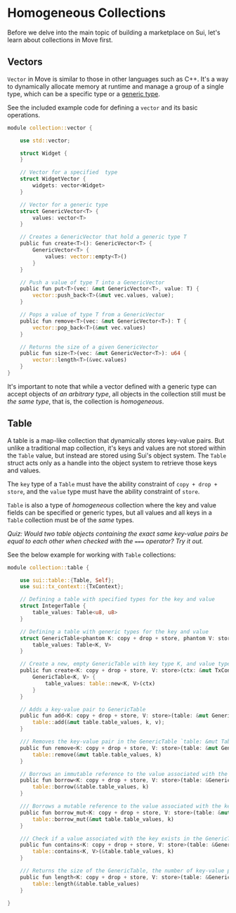 # Homogeneous Collections 

Before we delve into the main topic of building a marketplace on Sui, let's learn about collections in Move first. 

## Vectors

`Vector` in Move is similar to those in other languages such as C++. It's a way to dynamically allocate memory at runtime and manage a group of a single type, which can be a specific type or a [generic type](../../unit-three/lessons/2_intro_to_generics.md). 

See the included example code for defining a `vector` and its basic operations. 

```rust
module collection::vector {

    use std::vector;

    struct Widget {
    }

    // Vector for a specified  type
    struct WidgetVector {
        widgets: vector<Widget>
    }

    // Vector for a generic type 
    struct GenericVector<T> {
        values: vector<T>
    }

    // Creates a GenericVector that hold a generic type T
    public fun create<T>(): GenericVector<T> {
        GenericVector<T> {
            values: vector::empty<T>()
        }
    }

    // Push a value of type T into a GenericVector
    public fun put<T>(vec: &mut GenericVector<T>, value: T) {
        vector::push_back<T>(&mut vec.values, value);
    }

    // Pops a value of type T from a GenericVector
    public fun remove<T>(vec: &mut GenericVector<T>): T {
        vector::pop_back<T>(&mut vec.values)
    }

    // Returns the size of a given GenericVector
    public fun size<T>(vec: &mut GenericVector<T>): u64 {
        vector::length<T>(&vec.values)
    }
}

```

It's important to note that while a vector defined with a generic type can accept objects of _an arbitrary type_, all objects in the collection still must be _the same type_, that is, the collection is _homogeneous_. 

## Table

A table is a map-like collection that dynamically stores key-value pairs. But unlike a traditional map collection, it's keys and values are not stored within the `Table` value, but instead are stored using Sui's object system. The `Table` struct acts only as a handle into the object system to retrieve those keys and values. 

The `key` type of a `Table` must have the ability constraint of `copy + drop + store`, and the `value` type must have the ability constraint of `store`. 

`Table` is also a type of _homogeneous_ collection where the key and value fields can be specified or generic types, but all values and all keys in a `Table` collection must be of the _same_ types. 

*Quiz: Would two table objects containing the exact same key-value pairs be equal to each other when checked with the `===` operator? Try it out.*

See the below example for working with `Table` collections:

```rust
module collection::table {

    use sui::table::{Table, Self};
    use sui::tx_context::{TxContext};

    // Defining a table with specified types for the key and value
    struct IntegerTable {
        table_values: Table<u8, u8>
    }

    // Defining a table with generic types for the key and value 
    struct GenericTable<phantom K: copy + drop + store, phantom V: store> {
        table_values: Table<K, V>
    }

    // Create a new, empty GenericTable with key type K, and value type V
    public fun create<K: copy + drop + store, V: store>(ctx: &mut TxContext): GenericTable<K, V> {
        GenericTable<K, V> {
            table_values: table::new<K, V>(ctx)
        }
    }

    // Adds a key-value pair to GenericTable
    public fun add<K: copy + drop + store, V: store>(table: &mut GenericTable<K, V>, k: K, v: V) {
        table::add(&mut table.table_values, k, v);
    }

    /// Removes the key-value pair in the GenericTable `table: &mut Table<K, V>` and returns the value.   
    public fun remove<K: copy + drop + store, V: store>(table: &mut GenericTable<K, V>, k: K): V {
        table::remove(&mut table.table_values, k)
    }

    // Borrows an immutable reference to the value associated with the key in GenericTable
    public fun borrow<K: copy + drop + store, V: store>(table: &GenericTable<K, V>, k: K): &V {
        table::borrow(&table.table_values, k)
    }

    /// Borrows a mutable reference to the value associated with the key in GenericTable
    public fun borrow_mut<K: copy + drop + store, V: store>(table: &mut GenericTable<K, V>, k: K): &mut V {
        table::borrow_mut(&mut table.table_values, k)
    }

    /// Check if a value associated with the key exists in the GenericTable
    public fun contains<K: copy + drop + store, V: store>(table: &GenericTable<K, V>, k: K): bool {
        table::contains<K, V>(&table.table_values, k)
    }

    /// Returns the size of the GenericTable, the number of key-value pairs
    public fun length<K: copy + drop + store, V: store>(table: &GenericTable<K, V>): u64 {
        table::length(&table.table_values)
    }

}
```
